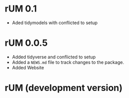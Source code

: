 # rUM 0.1

* Aded tidymodels with conflicted to setup

# rUM 0.0.5

* Added tidyverse and conflicted to setup
* Added a `NEWS.md` file to track changes to the package.
* Added Website

# rUM (development version)


